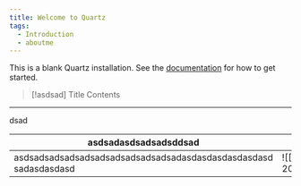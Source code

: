 ```yaml
---
title: Welcome to Quartz
tags:
  - Introduction
  - aboutme
---
```


This is a blank Quartz installation.
See the [documentation](https://quartz.jzhao.xyz) for how to get started.



> [!asdsad] Title
> Contents

---
dsad


| asdsadasdsadsadsddsad                                               |                                      |
| ------------------------------------------------------------------- | ------------------------------------ |
| asdsadsadsadsadsadsadsadsadsadsadasdasdasdasdasdasd<br>sadasdasdasd | ![[Pasted image 20241201221712.png]] |
